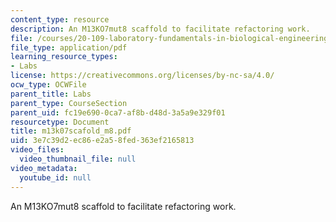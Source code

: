 ```yaml
---
content_type: resource
description: An M13KO7mut8 scaffold to facilitate refactoring work.
file: /courses/20-109-laboratory-fundamentals-in-biological-engineering-fall-2007/3e7c39d2ec86e2a58fed363ef2165813_m13k07scafold_m8.pdf
file_type: application/pdf
learning_resource_types:
- Labs
license: https://creativecommons.org/licenses/by-nc-sa/4.0/
ocw_type: OCWFile
parent_title: Labs
parent_type: CourseSection
parent_uid: fc19e690-0ca7-af8b-d48d-3a5a9e329f01
resourcetype: Document
title: m13k07scafold_m8.pdf
uid: 3e7c39d2-ec86-e2a5-8fed-363ef2165813
video_files:
  video_thumbnail_file: null
video_metadata:
  youtube_id: null
---
```

An M13KO7mut8 scaffold to facilitate refactoring work.